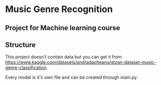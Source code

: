 # Music Genre Recognition
## Project for Machine learning course

## Structure
This project doesn't contain data but you can get it from https://www.kaggle.com/datasets/andradaolteanu/gtzan-dataset-music-genre-classification.

Every model is it's own file and can be created through main.py. 
